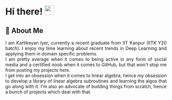 # Hi there! <img src="https://media.giphy.com/media/hvRJCLFzcasrR4ia7z/giphy.gif" width="29px" height="29px">

## 🚀 About Me

<div style="text-align: justify; width=75%">
I am Kartikeyan Iyer, currently a recent graduate from IIT Kanpur (IITK Y20 batch). I enjoy my time learning about recent trends in Deep Learning and applying them in domain specific problems.<br>
I am pretty average when it comes to being active in any form of social media and a certified noob when it comes to GitHub, but that won't stop me from posting my projects here. <br>
I get into an obsession when it comes to linear algebra, hence my obsession to develop a library of linear algebra subroutines and learning the algos that go along with it. 
I'm also an advocate of building things from scratch, hence a bunch of projects which deal with that.
</div>



